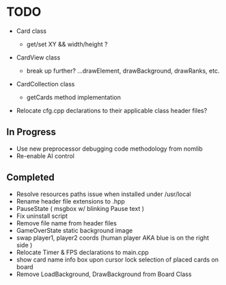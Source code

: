 # TODO #

  - Card class
    * get/set XY && width/height ?

  - CardView class
    * break up further? ...drawElement, drawBackground, drawRanks, etc.

  - CardCollection class
    * getCards method implementation

* Relocate cfg.cpp declarations to their applicable class header files?

## In Progress ##

* Use new preprocessor debugging code methodology from nomlib
* Re-enable AI control

## Completed ##

* Resolve resources paths issue when installed under /usr/local
* Rename header file extensions to .hpp
* PauseState ( msgbox w/ blinking Pause text )
* Fix uninstall script
* Remove file name from header files
* GameOverState static background image
* swap player1, player2 coords (human player AKA blue is on the right side )
* Relocate Timer & FPS declarations to main.cpp
* show card name info box upon cursor lock selection of placed cards on board
* Remove LoadBackground, DrawBackground from Board Class
